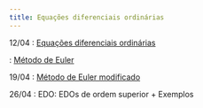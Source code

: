 ```yaml
---
title: Equações diferenciais ordinárias
---
```


12/04
: [Equações diferenciais ordinárias](https://youtu.be/XS9ZGhBd51w)

: [Método de Euler](https://youtu.be/_jiJUJQM3ls)

19/04
: [Método de Euler modificado](https://youtu.be/LGsBDyYvHcs)

26/04
: EDO: EDOs de ordem superior + Exemplos
